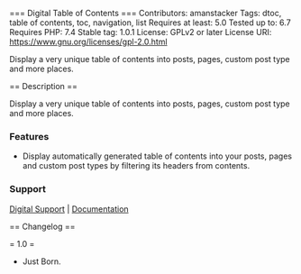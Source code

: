 === Digital Table of Contents ===
Contributors: amanstacker
Tags: dtoc, table of contents, toc, navigation, list
Requires at least: 5.0
Tested up to: 6.7
Requires PHP: 7.4
Stable tag: 1.0.1
License: GPLv2 or later
License URI: https://www.gnu.org/licenses/gpl-2.0.html

Display a very unique table of contents into posts, pages, custom post type and more places.

== Description ==

Display a very unique table of contents into posts, pages, custom post type and more places.


### Features 

* Display automatically generated table of contents into your posts, pages and custom post types by filtering its headers from contents.


### Support

[Digital Support](https://scriptcel.com/contact/) | [Documentation](https://scriptcel.com/docs/)


== Changelog ==

= 1.0 =

* Just Born.